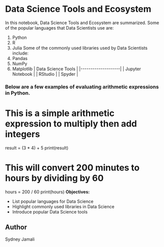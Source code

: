 # Data Science Tools and Ecosystem
In this notebook, Data Science Tools and Ecosystem are summarized.
Some of the popular languages that Data Scientists use are:
1. Python
2. R
3. Julia
Some of the commonly used libraries used by Data Scientists include:
1. Pandas
2. NumPy
3. Matplotlib
| Data Science Tools |
|--------------------|
| Jupyter Notebook   |
| RStudio            |
| Spyder             |

### Below are a few examples of evaluating arithmetic expressions in Python.
# This is a simple arithmetic expression to multiply then add integers
result = (3 * 4) + 5
print(result)
# This will convert 200 minutes to hours by dividing by 60
hours = 200 / 60
print(hours)
**Objectives:**

- List popular languages for Data Science
- Highlight commonly used libraries in Data Science
- Introduce popular Data Science tools
## Author
Sydney Jamali


